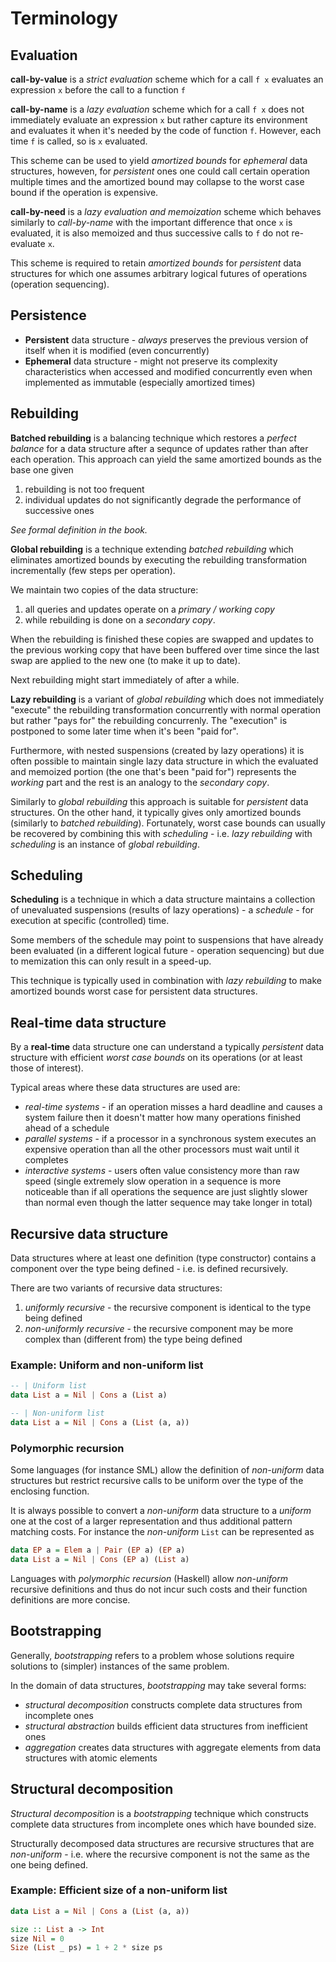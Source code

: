 # Terminology

## Evaluation
**call-by-value** is a *strict evaluation* scheme which for a call `f x` evaluates an expression `x` before the call to a function `f`

**call-by-name** is a *lazy evaluation* scheme which for a call `f x` does not immediately evaluate an expression `x` but rather capture its environment and evaluates it when it's needed by the code of function `f`. However, each time `f` is called, so is `x` evaluated.

This scheme can be used to yield *amortized bounds* for *ephemeral* data structures, howeven, for *persistent* ones one could call certain operation multiple times and the amortized bound may collapse to the worst case bound if the operation is expensive.

**call-by-need** is a *lazy evaluation and memoization* scheme which behaves similarly to *call-by-name* with the important difference that once `x` is evaluated, it is also memoized and thus successive calls to `f` do not re-evaluate `x`.

This scheme is required to retain *amortized bounds* for *persistent* data structures for which one assumes arbitrary logical futures of operations (operation sequencing).

## Persistence
 - **Persistent** data structure - *always* preserves the previous version of itself when it is modified (even concurrently)
 - **Ephemeral** data structure - might not preserve its complexity characteristics when accessed and modified concurrently even when implemented as immutable (especially amortized times)

## Rebuilding
**Batched rebuilding** is a balancing technique which restores a *perfect balance* for a data structure after a sequnce of updates rather than after each operation. This approach can yield the same amortized bounds as the base one given
 1. rebuilding is not too frequent
 1. individual updates do not significantly degrade the performance of successive ones

*See formal definition in the book.*

**Global rebuilding** is a technique extending *batched rebuilding* which eliminates amortized bounds by executing the rebuilding transformation incrementally (few steps per operation).

We maintain two copies of the data structure:
 1. all queries and updates operate on a *primary / working copy*
 2. while rebuilding is done on a *secondary copy*.

When the rebuilding is finished these copies are swapped and updates to the previous working copy that have been buffered over time since the last swap are applied to the new one (to make it up to date).

Next rebuilding might start immediately of after a while.

**Lazy rebuilding** is a variant of *global rebuilding* which does not immediately "execute" the rebuilding transformation concurrently with normal operation but rather "pays for" the rebuilding concurrenly. The "execution" is postponed to some later time when it's been "paid for".

Furthermore, with nested suspensions (created by lazy operations) it is often possible to maintain single lazy data structure in which the evaluated and memoized portion (the one that's been "paid for") represents the *working* part and the rest is an analogy to the *secondary copy*.

Similarly to *global rebuilding* this approach is suitable for *persistent* data structures. On the other hand, it typically gives only amortized bounds (similarly to *batched rebuilding*). Fortunately, worst case bounds can usually be recovered by combining this with *scheduling* - i.e. *lazy rebuilding* with *scheduling* is an instance of *global rebuilding*.

## Scheduling
**Scheduling** is a technique in which a data structure maintains a collection of unevaluated suspensions (results of lazy operations) - a *schedule* - for execution at specific (controlled) time.

Some members of the schedule may point to suspensions that have already been evaluated (in a different logical future - operation sequencing) but due to memization this can only result in a speed-up.

This technique is typically used in combination with *lazy rebuilding* to make amortized bounds worst case for persistent data structures.

## Real-time data structure
By a **real-time** data structure one can understand a typically *persistent* data structure with efficient *worst case bounds* on its operations (or at least those of interest).

Typical areas where these data structures are used are:
 - *real-time systems* - if an operation misses a hard deadline and causes a system failure then it doesn't matter how many operations finished ahead of a schedule
 - *parallel systems* - if a processor in a synchronous system executes an expensive operation than all the other processors must wait until it completes
 - *interactive systems* - users often value consistency more than raw speed (single extremely slow operation in a sequence is more noticeable than if all operations the sequence are just slightly slower than normal even though the latter sequence may take longer in total)

## Recursive data structure
Data structures where at least one definition (type constructor)
contains a component over the type being defined - i.e. is defined
recursively.

There are two variants of recursive data structures:
 1. *uniformly recursive* - the recursive component is identical to the
		type being defined
 1. *non-uniformly recursive* - the recursive component may be more
		complex than (different from) the type being defined

### Example: Uniform and non-uniform list
```haskell
-- | Uniform list
data List a = Nil | Cons a (List a)

-- | Non-uniform list
data List a = Nil | Cons a (List (a, a))
```

### Polymorphic recursion
Some languages (for instance SML) allow the definition of *non-uniform*
data structures but restrict recursive calls to be uniform over the type
of the enclosing function.

It is always possible to convert a *non-uniform* data structure to a
*uniform* one at the cost of a larger representation and thus additional
pattern matching costs. For instance the *non-uniform* `List` can be
represented as
```haskell
data EP a = Elem a | Pair (EP a) (EP a)
data List a = Nil | Cons (EP a) (List a)
```

Languages with *polymorphic recursion* (Haskell) allow *non-uniform*
recursive definitions and thus do not incur such costs and their
function definitions are more concise.

## Bootstrapping
Generally, *bootstrapping* refers to a problem whose solutions require
solutions to (simpler) instances of the same problem.

In the domain of data structures, *bootstrapping* may take several
forms:
 - *structural decomposition* constructs complete data structures from
		 incomplete ones
 - *structural abstraction* builds efficient data structures from
		 inefficient ones
 - *aggregation* creates data structures with aggregate elements from
		 data structures with atomic elements

## Structural decomposition
*Structural decomposition* is a *bootstrapping* technique which
constructs complete data structures from incomplete ones which have
bounded size.

Structurally decomposed data structures are recursive structures that
are *non-uniform* - i.e. where the recursive component is not the same
as the one being defined.

### Example: Efficient size of a non-uniform list
```haskell
data List a = Nil | Cons a (List (a, a))

size :: List a -> Int
size Nil = 0
Size (List _ ps) = 1 + 2 * size ps
```
